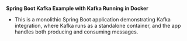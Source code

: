 **Spring Boot Kafka Example with Kafka Running in Docker**
- This is a monolithic Spring Boot application demonstrating Kafka integration, where Kafka runs as a standalone container, and the app handles both producing and consuming messages.
